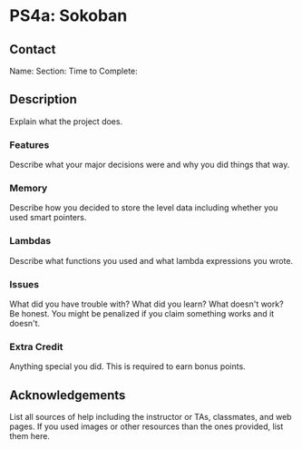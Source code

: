 # PS4a: Sokoban

## Contact
Name:
Section:
Time to Complete:


## Description
Explain what the project does.

### Features
Describe what your major decisions were and why you did things that way.

### Memory
Describe how you decided to store the level data including whether you used smart pointers.

### Lambdas
Describe what <algorithm> functions you used and what lambda expressions you wrote.

### Issues
What did you have trouble with?  What did you learn?  What doesn't work?  Be honest.  You might be penalized if you claim something works and it doesn't.

### Extra Credit
Anything special you did.  This is required to earn bonus points.


## Acknowledgements
List all sources of help including the instructor or TAs, classmates, and web pages.
If you used images or other resources than the ones provided, list them here.
